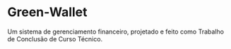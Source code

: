 # Green-Wallet
Um sistema de gerenciamento financeiro, projetado e feito como Trabalho de Conclusão de Curso Técnico.
